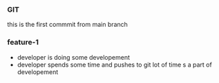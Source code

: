 ### GIT
this is the first commmit from main branch

### feature-1
* developer is doing some developement 
* developer spends some time and pushes to git lot of time s a part of developement
